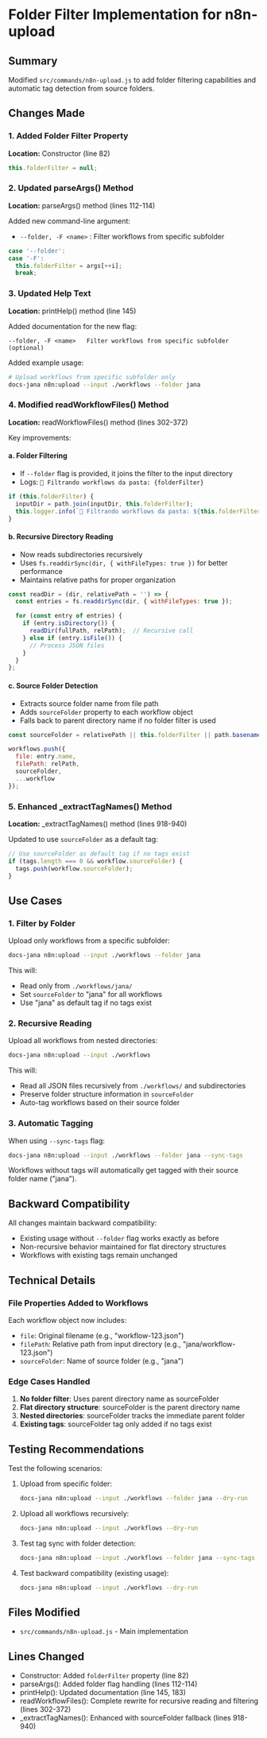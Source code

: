 # Folder Filter Implementation for n8n-upload

## Summary

Modified `src/commands/n8n-upload.js` to add folder filtering capabilities and automatic tag detection from source folders.

## Changes Made

### 1. Added Folder Filter Property

**Location:** Constructor (line 82)

```javascript
this.folderFilter = null;
```

### 2. Updated parseArgs() Method

**Location:** parseArgs() method (lines 112-114)

Added new command-line argument:
- `--folder, -F <name>` : Filter workflows from specific subfolder

```javascript
case '--folder':
case '-F':
  this.folderFilter = args[++i];
  break;
```

### 3. Updated Help Text

**Location:** printHelp() method (line 145)

Added documentation for the new flag:
```
--folder, -F <name>   Filter workflows from specific subfolder (optional)
```

Added example usage:
```bash
# Upload workflows from specific subfolder only
docs-jana n8n:upload --input ./workflows --folder jana
```

### 4. Modified readWorkflowFiles() Method

**Location:** readWorkflowFiles() method (lines 302-372)

Key improvements:

#### a. Folder Filtering
- If `--folder` flag is provided, it joins the filter to the input directory
- Logs: `📂 Filtrando workflows da pasta: {folderFilter}`

```javascript
if (this.folderFilter) {
  inputDir = path.join(inputDir, this.folderFilter);
  this.logger.info(`📂 Filtrando workflows da pasta: ${this.folderFilter}`);
}
```

#### b. Recursive Directory Reading
- Now reads subdirectories recursively
- Uses `fs.readdirSync(dir, { withFileTypes: true })` for better performance
- Maintains relative paths for proper organization

```javascript
const readDir = (dir, relativePath = '') => {
  const entries = fs.readdirSync(dir, { withFileTypes: true });

  for (const entry of entries) {
    if (entry.isDirectory()) {
      readDir(fullPath, relPath);  // Recursive call
    } else if (entry.isFile()) {
      // Process JSON files
    }
  }
};
```

#### c. Source Folder Detection
- Extracts source folder name from file path
- Adds `sourceFolder` property to each workflow object
- Falls back to parent directory name if no folder filter is used

```javascript
const sourceFolder = relativePath || this.folderFilter || path.basename(path.dirname(fullPath));

workflows.push({
  file: entry.name,
  filePath: relPath,
  sourceFolder,
  ...workflow
});
```

### 5. Enhanced _extractTagNames() Method

**Location:** _extractTagNames() method (lines 918-940)

Updated to use `sourceFolder` as a default tag:

```javascript
// Use sourceFolder as default tag if no tags exist
if (tags.length === 0 && workflow.sourceFolder) {
  tags.push(workflow.sourceFolder);
}
```

## Use Cases

### 1. Filter by Folder
Upload only workflows from a specific subfolder:
```bash
docs-jana n8n:upload --input ./workflows --folder jana
```

This will:
- Read only from `./workflows/jana/`
- Set `sourceFolder` to "jana" for all workflows
- Use "jana" as default tag if no tags exist

### 2. Recursive Reading
Upload all workflows from nested directories:
```bash
docs-jana n8n:upload --input ./workflows
```

This will:
- Read all JSON files recursively from `./workflows/` and subdirectories
- Preserve folder structure information in `sourceFolder`
- Auto-tag workflows based on their source folder

### 3. Automatic Tagging
When using `--sync-tags` flag:
```bash
docs-jana n8n:upload --input ./workflows --folder jana --sync-tags
```

Workflows without tags will automatically get tagged with their source folder name ("jana").

## Backward Compatibility

All changes maintain backward compatibility:
- Existing usage without `--folder` flag works exactly as before
- Non-recursive behavior maintained for flat directory structures
- Workflows with existing tags remain unchanged

## Technical Details

### File Properties Added to Workflows

Each workflow object now includes:
- `file`: Original filename (e.g., "workflow-123.json")
- `filePath`: Relative path from input directory (e.g., "jana/workflow-123.json")
- `sourceFolder`: Name of source folder (e.g., "jana")

### Edge Cases Handled

1. **No folder filter**: Uses parent directory name as sourceFolder
2. **Flat directory structure**: sourceFolder is the parent directory name
3. **Nested directories**: sourceFolder tracks the immediate parent folder
4. **Existing tags**: sourceFolder tag only added if no tags exist

## Testing Recommendations

Test the following scenarios:

1. Upload from specific folder:
   ```bash
   docs-jana n8n:upload --input ./workflows --folder jana --dry-run
   ```

2. Upload all workflows recursively:
   ```bash
   docs-jana n8n:upload --input ./workflows --dry-run
   ```

3. Test tag sync with folder detection:
   ```bash
   docs-jana n8n:upload --input ./workflows --folder jana --sync-tags --dry-run
   ```

4. Test backward compatibility (existing usage):
   ```bash
   docs-jana n8n:upload --input ./workflows --dry-run
   ```

## Files Modified

- `src/commands/n8n-upload.js` - Main implementation

## Lines Changed

- Constructor: Added `folderFilter` property (line 82)
- parseArgs(): Added folder flag handling (lines 112-114)
- printHelp(): Updated documentation (line 145, 183)
- readWorkflowFiles(): Complete rewrite for recursive reading and filtering (lines 302-372)
- _extractTagNames(): Enhanced with sourceFolder fallback (lines 918-940)
